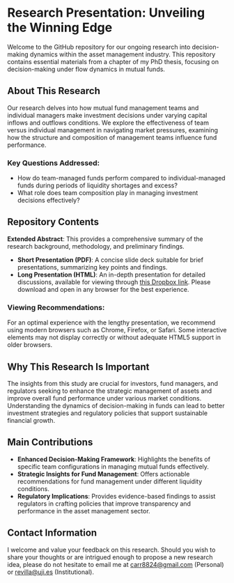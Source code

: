 # Research Presentation: Unveiling the Winning Edge

Welcome to the GitHub repository for our ongoing research into decision-making dynamics within the asset management industry. This repository contains essential materials from a chapter of my PhD thesis, focusing on decision-making under flow dynamics in mutual funds.

## About This Research

Our research delves into how mutual fund management teams and individual managers make investment decisions under varying capital inflows and outflows conditions. We explore the effectiveness of team versus individual management in navigating market pressures, examining how the structure and composition of management teams influence fund performance.

### Key Questions Addressed:
- How do team-managed funds perform compared to individual-managed funds during periods of liquidity shortages and excess?
- What role does team composition play in managing investment decisions effectively?

## Repository Contents

**Extended Abstract**: This provides a comprehensive summary of the research background, methodology, and preliminary findings.
- **Short Presentation (PDF)**: A concise slide deck suitable for brief presentations, summarizing key points and findings.
- **Long Presentation (HTML)**: An in-depth presentation for detailed discussions, available for viewing through [this Dropbox link](https://www.dropbox.com/scl/fi/xup2xuvybe0qth318sgip/Slides-Presentation-Unveiling-the-Wining-Edge.html?rlkey=0gev9r695rc5sm27xycjd6697&dl=0). Please download and open in any browser for the best experience.

### Viewing Recommendations:
For an optimal experience with the lengthy presentation, we recommend using modern browsers such as Chrome, Firefox, or Safari. Some interactive elements may not display correctly or without adequate HTML5 support in older browsers.

## Why This Research Is Important

The insights from this study are crucial for investors, fund managers, and regulators seeking to enhance the strategic management of assets and improve overall fund performance under various market conditions. Understanding the dynamics of decision-making in funds can lead to better investment strategies and regulatory policies that support sustainable financial growth.

## Main Contributions

- **Enhanced Decision-Making Framework**: Highlights the benefits of specific team configurations in managing mutual funds effectively.
- **Strategic Insights for Fund Management**: Offers actionable recommendations for fund management under different liquidity conditions.
- **Regulatory Implications**: Provides evidence-based findings to assist regulators in crafting policies that improve transparency and performance in the asset management sector.

## Contact Information


I welcome and value your feedback on this research. Should you wish to share your thoughts or are intrigued enough to propose a new research idea, please do not hesitate to email me at carr8824@gmail.com (Personal) or revilla@uji.es (Institutional).
